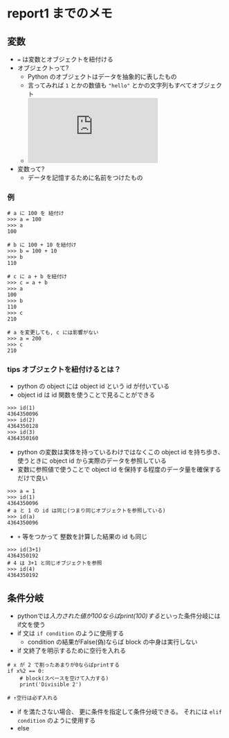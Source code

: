# report1 までのメモ

## 変数
- ``=`` は変数とオブジェクトを紐付ける
- オブジェクトって?
    - Python のオブジェクトはデータを抽象的に表したもの
    - 言ってみれば ``1`` とかの数値も ``"hello"`` とかの文字列もすべてオブジェクト
    - ![document:3.1 を参照](https://docs.python.org/3.5/reference/datamodel.html#objects-values-and-types)
- 変数って?
    - データを記憶するために名前をつけたもの

### 例
``` python3
# a に 100 を 紐付け
>>> a = 100
>>> a
100

# b に 100 + 10 を紐付け
>>> b = 100 + 10
>>> b
110

# c に a + b を紐付け
>>> c = a + b
>>> a
100
>>> b
110
>>> c
210

# a を変更しても, c には影響がない
>>> a = 200
>>> c
210
```

### tips オブジェクトを紐付けるとは？
- python の object には object id という id が付いている
- object id は id 関数を使うことで見ることができる

``` python3
>>> id(1)
4364350096
>>> id(2)
4364350128
>>> id(3)
4364350160
```

- python の変数は実体を持っているわけではなくこの object id を持ち歩き、使うときに object id から実際のデータを参照している
- 変数に参照値で使うことで object id を保持する程度のデータ量を確保するだけで良い

``` python3
>>> a = 1
>>> id(1)
4364350096
# a と 1 の id は同じ(つまり同じオブジェクトを参照している)
>>> id(a)
4364350096
```

- ``+`` 等をつかって 整数を計算した結果の id も同じ

``` python3
>>> id(3+1)
4364350192
# 4 は 3+1 と同じオブジェクトを参照
>>> id(4)
4364350192
```

## 条件分岐
- pythonでは*入力された値が100ならばprint(100)する*といった条件分岐には if文を使う
- if 文は ``if condition`` のように使用する
    - condition の結果がFalse(偽)ならば block の中身は実行しない
- if 文終了を明示するために空行を入れる

``` python3
# x が 2 で割ったあまりが0ならばprintする
if x%2 == 0:
    # block(スペースを空けて入力する)
    print('Divisible 2')

# ↑空行は必ず入れる
```

- if を満たさない場合、 更に条件を指定して条件分岐できる。 それには ``elif condition`` のように使用する
- else
